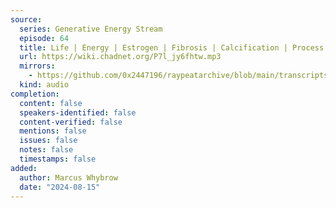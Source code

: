 ```yaml
---
source:
  series: Generative Energy Stream
  episode: 64
  title: Life | Energy | Estrogen | Fibrosis | Calcification | Process Theology | Altruism
  url: https://wiki.chadnet.org/P7l_jy6fhtw.mp3
  mirrors:
    - https://github.com/0x2447196/raypeatarchive/blob/main/transcripts/%2364%EF%BC%9A%20Life%20%EF%BD%9C%20Energy%20%EF%BD%9C%20Estrogen%20%EF%BD%9C%20Fibrosis%20%EF%BD%9C%20Calcification%20%EF%BD%9C%20Process%20Theology%20%EF%BD%9C%20Altruism%20with%20Ray%20Peat%20%5BP7l_jy6fhtw%5D.vtt
  kind: audio
completion:
  content: false
  speakers-identified: false
  content-verified: false
  mentions: false
  issues: false
  notes: false
  timestamps: false
added:
  author: Marcus Whybrow
  date: "2024-08-15"
---
```

